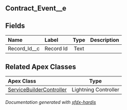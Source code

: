 ## Contract_Event__e

<!-- Object description -->

## Fields

| Name      | Label | Type | Description |
| :-------- | :---- | :--: | :---------- | 
| Record_Id__c | Record Id | Text | <!-- --> |




## Related Apex Classes

| Apex Class | Type |
| :----      | :--: | 
| [ServiceBuilderController](../apex/ServiceBuilderController.md) | Lightning Controller |




_Documentation generated with [sfdx-hardis](https://sfdx-hardis.cloudity.com)_
